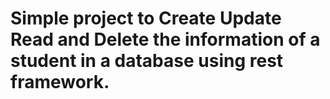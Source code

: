 # Simple project to Create Update Read and Delete the information of a student in a database using rest framework.
